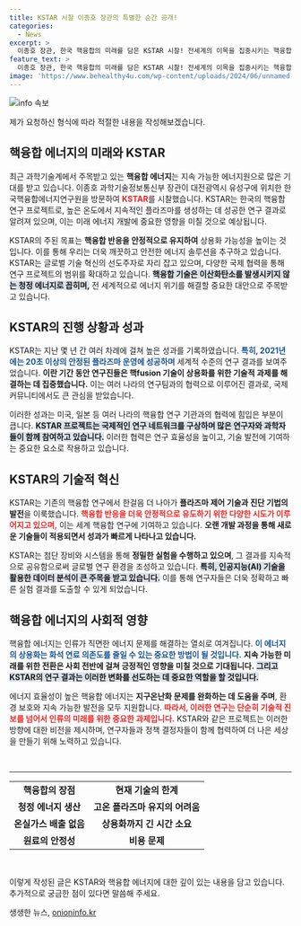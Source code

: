 ```yaml
---
title: KSTAR 시찰 이종호 장관의 특별한 순간 공개!
categories:
  - News
excerpt: >
  이종호 장관, 한국 핵융합의 미래를 담은 KSTAR 시찰! 전세계의 이목을 집중시키는 핵융합 에너지의 혁신 현장을 탐방한 그의 발걸음이 궁금하다!
feature_text: >
  이종호 장관, 한국 핵융합의 미래를 담은 KSTAR 시찰! 전세계의 이목을 집중시키는 핵융합 에너지의 혁신 현장을 탐방한 그의 발걸음이 궁금하다!
image: 'https://www.behealthy4u.com/wp-content/uploads/2024/06/unnamed-file.png'
---
```


<p><img src="https://www.behealthy4u.com/wp-content/uploads/2024/06/unnamed-file.png" alt="info 속보" /></p>

<p>제가 요청하신 형식에 따라 적절한 내용을 작성해보겠습니다. </p>

<h2 data-ke-size="size26">핵융합 에너지의 미래와 KSTAR</h2>

<p data-ke-size="size16">최근 과학기술계에서 주목받고 있는 <b>핵융합 에너지</b>는 지속 가능한 에너지원으로 많은 기대를 받고 있습니다. 이종호 과학기술정보통신부 장관이 대전광역시 유성구에 위치한 한국핵융합에너지연구원을 방문하여 <b><span style="color: #ee2323;">KSTAR</span></b>를 시찰했습니다. KSTAR는 한국의 핵융합 연구 프로젝트로, 높은 온도에서 지속적인 플라즈마를 생성하는 데 성공한 연구 결과로 알려져 있으며, 이는 미래 에너지 개발에 중요한 영향을 미칠 것으로 예상됩니다.</p>

<p data-ke-size="size16">KSTAR의 주된 목표는 <b>핵융합 반응을 안정적으로 유지하여</b> 상용화 가능성을 높이는 것입니다. 이를 통해 우리는 더욱 깨끗하고 안전한 에너지 솔루션을 추구하고 있습니다. KSTAR는 글로벌 기술 혁신의 선도주자로 자리 잡고 있으며, 다양한 국제 협력을 통해 연구 프로젝트의 범위를 확대하고 있습니다. <b><span style="background-color: #21538527;">핵융합 기술은 이산화탄소를 발생시키지 않는 청정 에너지로 꼽히며,</span></b> 전 세계적으로 에너지 위기를 해결할 중요한 대안으로 주목받고 있습니다.</p>

<h2 data-ke-size="size26">KSTAR의 진행 상황과 성과</h2>

<p data-ke-size="size16">KSTAR는 지난 몇 년 간 여러 차례에 걸쳐 높은 성과를 기록하였습니다. <b><span style="color: #1a5490;">특히, 2021년에는 20초 이상의 안정된 플라즈마 운영에 성공하며</span></b> 세계적 수준의 연구 결과를 보여주었습니다. <b>이란 기간 동안 연구진들은 핵fusion 기술이 상용화를 위한 기술적 과제를 해결하는 데 집중했습니다.</b> 이는 여러 나라의 연구팀과의 협력으로 이루어진 결과로, 국제 커뮤니티에서도 큰 관심을 받았습니다.</p>

<p data-ke-size="size16">이러한 성과는 미국, 일본 등 여러 나라의 핵융합 연구 기관과의 협력에 힘입은 부분이 큽니다. <b><span style="background-color: #21538527;">KSTAR 프로젝트는 국제적인 연구 네트워크를 구상하며 많은 연구자와 과학자들이 함께 참여하고 있습니다.</span></b> 이러한 협력은 연구 효율성을 높이고, 기술 발전에 기여하는 중요한 요소로 작용하고 있습니다.</p>

<h2 data-ke-size="size26">KSTAR의 기술적 혁신</h2>

<p data-ke-size="size16">KSTAR는 기존의 핵융합 연구에서 한걸음 더 나아가 <b>플라즈마 제어 기술과 진단 기법의 발전</b>을 이룩했습니다. <b><span style="color: #ee2323;">핵융합 반응을 더욱 안정적으로 유도하기 위한 다양한 시도가 이루어지고 있으며,</span></b> 이는 세계 핵융합 연구에 기여하고 있습니다. <b>오랜 개발 과정을 통해 새로운 기술들이 적용되면서 성과가 빠르게 나타나고 있습니다.</b></p>

<p data-ke-size="size16">KSTAR는 첨단 장비와 시스템을 통해 <b>정밀한 실험을 수행하고 있으며</b>, 그 결과를 지속적으로 공유함으로써 글로벌 연구 환경을 조성하고 있습니다. <b><span style="background-color: #21538527;">특히, 인공지능(AI) 기술을 활용한 데이터 분석이 큰 주목을 받고 있습니다.</span></b> 이를 통해 연구자들은 더욱 정확하고 빠른 실험 결과를 도출할 수 있게 되었습니다.</p>

<h2 data-ke-size="size26">핵융합 에너지의 사회적 영향</h2>

<p data-ke-size="size16">핵융합 에너지는 인류가 직면한 에너지 문제를 해결하는 열쇠로 여겨집니다. <b><span style="color: #1a5490;">이 에너지의 상용화는 화석 연료 의존도를 줄일 수 있는 중요한 방법이 될 것입니다.</span></b> <b>지속 가능한 미래를 위한 전환은 사회 전반에 걸쳐 긍정적인 영향을 미칠 것으로 기대됩니다.</b> <b><span style="background-color: #21538527;">그리고 KSTAR의 연구 결과는 이러한 변화를 선도하는 데 중요한 역할을 할 것입니다.</span></b></p>

<p data-ke-size="size16">에너지 효율성이 높은 핵융합 에너지는 <b>지구온난화 문제를 완화하는 데 도움을 주며</b>, 환경 보호와 지속 가능한 발전을 모두 지원합니다. <b><span style="color: #ee2323;">따라서, 이러한 연구는 단순히 기술적 진보를 넘어서 인류의 미래를 위한 중요한 과제입니다.</span></b> KSTAR와 같은 프로젝트는 이러한 방향에 대한 비전을 제시하며, 연구자들과 정책 결정자들이 함께 협력하여 더 나은 세상을 만들기 위해 노력하고 있습니다.</p>

<p data-ke-size="size16">&nbsp;</p>

<hr/>

<table style="width: 100%; border-collapse: collapse;">
    <tr>
        <td style="text-align: center; height: 17px;"><b>핵융합의 장점</b></td>
        <td style="text-align: center; height: 17px;"><b>현재 기술의 한계</b></td>
    </tr>
    <tr>
        <td style="text-align: center; height: 17px;"><b>청정 에너지 생산</b></td>
        <td style="text-align: center; height: 17px;"><b>고온 플라즈마 유지의 어려움</b></td>
    </tr>
    <tr>
        <td style="text-align: center; height: 17px;"><b>온실가스 배출 없음</b></td>
        <td style="text-align: center; height: 17px;"><b>상용화까지 긴 시간 소요</b></td>
    </tr>
    <tr>
        <td style="text-align: center; height: 17px;"><b>원료의 안정성</b></td>
        <td style="text-align: center; height: 17px;"><b>비용 문제</b></td>
    </tr>
</table>

<p data-ke-size="size16">&nbsp;</p>

<p>이렇게 작성된 글은 KSTAR와 핵융합 에너지에 대한 깊이 있는 내용을 담고 있습니다. 추가적으로 궁금한 점이 있다면 말씀해 주세요.</p>
생생한 뉴스, <a href="https://onioninfo.kr" rel="dofollow">onioninfo.kr</a>


